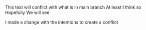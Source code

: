 This text will conflict with what is in main branch
At least I think so
Hopefully
We will see














I made a change with the intentions to create a conflict
